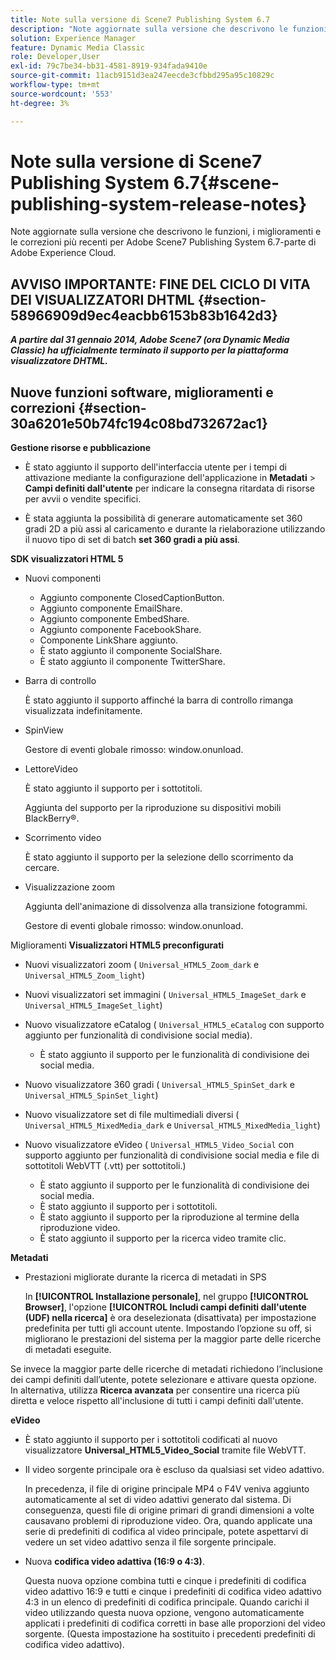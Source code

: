 ```yaml
---
title: Note sulla versione di Scene7 Publishing System 6.7
description: "Note aggiornate sulla versione che descrivono le funzioni, i miglioramenti e le correzioni più recenti per Adobe Scene7 Publishing System 6.7, parte della soluzione Adobe Experience Manager in Adobe Experience Cloud."
solution: Experience Manager
feature: Dynamic Media Classic
role: Developer,User
exl-id: 79c7be34-bb31-4581-8919-934fada9410e
source-git-commit: 11acb9151d3ea247eecde3cfbbd295a95c10829c
workflow-type: tm+mt
source-wordcount: '553'
ht-degree: 3%

---
```


# Note sulla versione di Scene7 Publishing System 6.7{#scene-publishing-system-release-notes}

Note aggiornate sulla versione che descrivono le funzioni, i miglioramenti e le correzioni più recenti per Adobe Scene7 Publishing System 6.7-parte di Adobe Experience Cloud.

## AVVISO IMPORTANTE: FINE DEL CICLO DI VITA DEI VISUALIZZATORI DHTML {#section-58966909d9ec4eacbb6153b83b1642d3}

***A partire dal 31 gennaio 2014, Adobe Scene7 (ora Dynamic Media Classic) ha ufficialmente terminato il supporto per la piattaforma visualizzatore DHTML.***

## Nuove funzioni software, miglioramenti e correzioni {#section-30a6201e50b74fc194c08bd732672ac1}

**Gestione risorse e pubblicazione**

* È stato aggiunto il supporto dell&#39;interfaccia utente per i tempi di attivazione mediante la configurazione dell&#39;applicazione in **Metadati** > **Campi definiti dall&#39;utente** per indicare la consegna ritardata di risorse per avvii o vendite specifici.

<!--   [More information](http://help.adobe.com/en_US/scene7/using/WS08F62297-36A5-4c35-9D4E-5BE38C41D39C.html). -->

* È stata aggiunta la possibilità di generare automaticamente set 360 gradi 2D a più assi al caricamento e durante la rielaborazione utilizzando il nuovo tipo di set di batch **set 360 gradi a più assi**.

<!--   [More information](http://help.adobe.com/en_US/scene7/using/WSf6ef983f54a76485-20cc30b112624e7b244-7fff.html). -->

**SDK visualizzatori HTML 5**

<!-- The *Adobe Scene7 HTML5 Viewers SDK* is available as part of the SDK download from Adobe Developer Connection.

[More information](http://help.adobe.com/en_US/scene7/using/WSd4272150f67705c11b002eec12fcba4dee6-8000.html). -->

* Nuovi componenti

   * Aggiunto componente ClosedCaptionButton.
   * Aggiunto componente EmailShare.
   * Aggiunto componente EmbedShare.
   * Aggiunto componente FacebookShare.
   * Componente LinkShare aggiunto.
   * È stato aggiunto il componente SocialShare.
   * È stato aggiunto il componente TwitterShare.

* Barra di controllo

  È stato aggiunto il supporto affinché la barra di controllo rimanga visualizzata indefinitamente.

* SpinView

  Gestore di eventi globale rimosso: window.onunload.

* LettoreVideo

  È stato aggiunto il supporto per i sottotitoli.

  Aggiunta del supporto per la riproduzione su dispositivi mobili BlackBerry®.

* Scorrimento video

  È stato aggiunto il supporto per la selezione dello scorrimento da cercare.

* Visualizzazione zoom

  Aggiunta dell&#39;animazione di dissolvenza alla transizione fotogrammi.

  Gestore di eventi globale rimosso: window.onunload.

Miglioramenti
**Visualizzatori HTML5 preconfigurati**

* Nuovi visualizzatori zoom ( `Universal_HTML5_Zoom_dark` e `Universal_HTML5_Zoom_light`)
* Nuovi visualizzatori set immagini ( `Universal_HTML5_ImageSet_dark` e `Universal_HTML5_ImageSet_light`)
* Nuovo visualizzatore eCatalog ( `Universal_HTML5_eCatalog` con supporto aggiunto per funzionalità di condivisione social media).

   * È stato aggiunto il supporto per le funzionalità di condivisione dei social media.

* Nuovo visualizzatore 360 gradi ( `Universal_HTML5_SpinSet_dark` e `Universal_HTML5_SpinSet_light`)

* Nuovo visualizzatore set di file multimediali diversi ( `Universal_HTML5_MixedMedia_dark` e `Universal_HTML5_MixedMedia_light`)
* Nuovo visualizzatore eVideo ( `Universal_HTML5_Video_Social` con supporto aggiunto per funzionalità di condivisione social media e file di sottotitoli WebVTT (.vtt) per sottotitoli.)

   * È stato aggiunto il supporto per le funzionalità di condivisione dei social media.
   * È stato aggiunto il supporto per i sottotitoli.
   * È stato aggiunto il supporto per la riproduzione al termine della riproduzione video.
   * È stato aggiunto il supporto per la ricerca video tramite clic.

<!-- [Viewer preset compatibility matrix](http://help.adobe.com/en_US/scene7/using/WS6E593DEA-7D81-4cd6-84B0-85E8BB274176.html).

[Adding captions to eVideo](http://help.adobe.com/en_US/scene7/using/WS98ca2e6790647c06-6f6f53e137b959f094-8000.html). -->
**Metadati**

* Prestazioni migliorate durante la ricerca di metadati in SPS

  In **[!UICONTROL Installazione personale]**, nel gruppo **[!UICONTROL Browser]**, l&#39;opzione **[!UICONTROL Includi campi definiti dall&#39;utente (UDF) nella ricerca]** è ora deselezionata (disattivata) per impostazione predefinita per tutti gli account utente. Impostando l’opzione su off, si migliorano le prestazioni del sistema per la maggior parte delle ricerche di metadati eseguite.

<!--   [Personal Setup](http://help.adobe.com/en_US/scene7/using/WSCAAE9C8A-F172-43a8-B134-6163E7C80218.html). -->

Se invece la maggior parte delle ricerche di metadati richiedono l’inclusione dei campi definiti dall’utente, potete selezionare e attivare questa opzione. In alternativa, utilizza **Ricerca avanzata** per consentire una ricerca più diretta e veloce rispetto all&#39;inclusione di tutti i campi definiti dall&#39;utente.

<!--   [Advanced search](http://help.adobe.com/en_US/scene7/using/WS259993e42159a215-1c6a66df1265272619e-7ff5.html). -->

**eVideo**

* È stato aggiunto il supporto per i sottotitoli codificati al nuovo visualizzatore **Universal_HTML5_Video_Social** tramite file WebVTT.

<!--   [Adding captions to eVideo](http://help.stage.adobe.com/en_US/scene7/using/WS98ca2e6790647c06-6f6f53e137b959f094-8000.html). -->

* Il video sorgente principale ora è escluso da qualsiasi set video adattivo.

  In precedenza, il file di origine principale MP4 o F4V veniva aggiunto automaticamente al set di video adattivi generato dal sistema. Di conseguenza, questi file di origine primari di grandi dimensioni a volte causavano problemi di riproduzione video. Ora, quando applicate una serie di predefiniti di codifica al video principale, potete aspettarvi di vedere un set video adattivo senza il file sorgente principale.

* Nuova **codifica video adattiva (16:9 o 4:3)**.

  Questa nuova opzione combina tutti e cinque i predefiniti di codifica video adattivo 16:9 e tutti e cinque i predefiniti di codifica video adattivo 4:3 in un elenco di predefiniti di codifica principale. Quando carichi il video utilizzando questa nuova opzione, vengono automaticamente applicati i predefiniti di codifica corretti in base alle proporzioni del video sorgente. (Questa impostazione ha sostituito i precedenti predefiniti di codifica video adattivo).

<!--   [More information](http://help.stage.adobe.com/en_US/scene7/using/WSE86ACF2B-BD50-4c48-A1D7-9CD4405B62D0.html). -->
